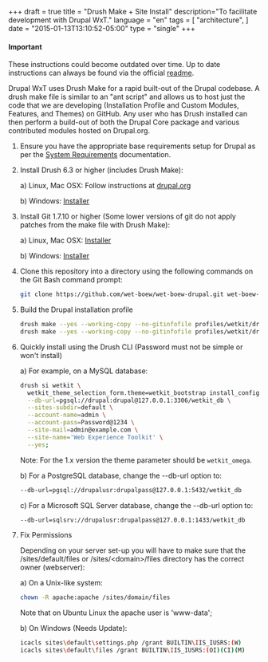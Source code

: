 +++
draft = true
title = "Drush Make + Site Install"
description="To facilitate development with Drupal WxT."
language = "en"
tags = [
    "architecture",
]
date = "2015-01-13T13:10:52-05:00"
type = "single"
+++

<div class="alert alert-info">
  <h4>Important</h4>
  <p>These instructions could become outdated over time. Up to date instructions can always be found via the official <a href="https://github.com/wet-boew/wet-boew-drupal/blob/7.x-4.x/README.md">readme</a>.</p>
</div>

Drupal WxT uses Drush Make for a rapid built-out of the Drupal codebase. A drush make file is similar to an "ant script" and allows us to host just the code that we are developing (Installation Profile and Custom Modules, Features, and Themes) on GitHub. Any user who has Drush installed can then perform a build-out of both the Drupal Core package and various contributed modules hosted on Drupal.org.

1. Ensure you have the appropriate base requirements setup for Drupal as per the [System Requirements][system_requirements] documentation.

2. Install Drush 6.3 or higher (includes Drush Make):

    a) Linux, Mac OSX: Follow instructions at [drupal.org][drush_server_install]

    b) Windows: [Installer][drush_win_install]

3. Install Git 1.7.10 or higher (Some lower versions of git do not apply patches from the make file with Drush Make):

    a) Linux, Mac OSX: [Installer][git_osx_install]

    b) Windows: [Installer][git_win_install]

4. Clone this repository into a directory using the following commands on the Git Bash command prompt:

    ``` bash
    git clone https://github.com/wet-boew/wet-boew-drupal.git wet-boew-drupal
    ```

5. Build the Drupal installation profile

    ``` bash
    drush make --yes --working-copy --no-gitinfofile profiles/wetkit/drupal-org-core.make --prepare-install
    drush make --yes --working-copy --no-gitinfofile profiles/wetkit/drupal-org.make --no-core --contrib-destination=profiles/wetkit
    ```

6. Quickly install using the Drush CLI (Password must not be simple or won't install)

    a) For example, on a MySQL database:

    ``` bash
    drush si wetkit \
      wetkit_theme_selection_form.theme=wetkit_bootstrap install_configure_form.demo_content=TRUE \
      --db-url=pgsql://drupal:drupal@127.0.0.1:3306/wetkit_db \
      --sites-subdir=default \
      --account-name=admin \
      --account-pass=Password@1234 \
      --site-mail=admin@example.com \
      --site-name='Web Experience Toolkit' \
      --yes;
    ```

    Note: For the 1.x version the theme parameter should be `wetkit_omega`.

    b) For a PostgreSQL database, change the --db-url option to:

    ``` bash
    --db-url=pgsql://drupalusr:drupalpass@127.0.0.1:5432/wetkit_db
    ```

    c) For a Microsoft SQL Server database, change the --db-url option to:

    ``` bash
    --db-url=sqlsrv://drupalusr:drupalpass@127.0.0.1:1433/wetkit_db
    ```

7. Fix Permissions

    Depending on your server set-up you will have to make sure that the /sites/default/files or /sites/&lt;domain&gt;/files directory has the correct owner (webserver):

    a) On a Unix-like system:

    ``` bash
    chown -R apache:apache /sites/domain/files
    ```
    Note that on Ubuntu Linux the apache user is 'www-data';

    b) On Windows (Needs Update):

    ``` bash
    icacls sites\default\settings.php /grant BUILTIN\IIS_IUSRS:(W)
    icacls sites\default\files /grant BUILTIN\IIS_IUSRS:(OI)(CI)(M)
    ```

<!-- Links Referenced -->

[drush_server_install]:         http://drupal.org/node/477684
[drush_win_install]:            http://drush.ws/drush_windows_installer
[git_osx_install]:              http://code.google.com/p/git-osx-installer
[git_win_install]:              http://msysgit.github.com
[readme]:                       https://github.com/wet-boew/wet-boew-drupal/blob/7.x-4.x/README.md
[system_requirements]:          /architecture/system-requirements
[wxt]:                          http://drupal.org/project/wetkit
